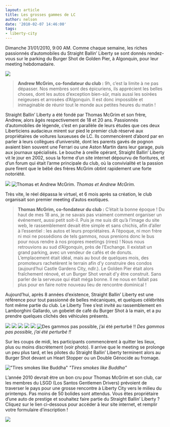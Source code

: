 ```yaml
---
layout: article
title: Les grosses gammes de LC
author: nelson
date: '2010-02-07 14:46:00'
tags:
- liberty-city
---
```


Dimanche 31/01/2010, 9:00 AM. Comme chaque semaine, les riches passionnés d’automobiles du Straight Ballin’ Liberty se sont donnés rendez-vous sur le parking du Burger Shot de Golden Pier, à Algonquin, pour leur meeting hebdomadaire.

![](/content/images/2007/06/bigballs8011.jpg)

> **Andrew McGrim, co-fondateur du club :** 9h, c’est la limite à ne pas dépasser. Nos membres sont des épicuriens, ils apprécient les belles choses, dont les autos d’exception bien-sûr, mais aussi les soirées neigeuses et arrosées d’Algonquin. Il est donc impossible et inimaginable de réunir tout le monde aux petites heures du matin !

Straight Ballin’ Liberty a été fondé par Thomas McGrim et son frère, Andrew, alors âgés respectivement de 18 et 20 ans. Passionnés d’automobiles de légende, c’est en parallèle de leurs études que ces deux Liberticiens audacieux mirent sur pied le premier club réservé aux propriétaires de voitures luxueuses de LC. Ils commencèrent d’abord par en parler à leurs collègues d’université, dont les parents gavés de pognon avaient bien souvent une Ferrari ou une Aston Martin dans leur garage, puis aux journaux spécialisés. Le bouche à oreille opérant, Straight Ballin’ Liberty vit le jour en 2002, sous la forme d’un site internet dépourvu de fioritures, et d’un forum qui était l’arme principale du club, où la convivialité et la passion pure firent que le bébé des frères McGrim obtint rapidement une forte notoriété.

![](/content/images/2007/06/bigballs8006.jpg)
![Thomas et Andrew McGrim.](/content/images/2007/06/bigballs8003.jpg)
_Thomas et Andrew McGrim._

Très vite, le réel dépassa le virtuel, et 6 mois après sa création, le club organisait son premier meeting d’autos exotiques.

> **Thomas McGrim, co-fondateur du club :** C’était la bonne époque ! Du haut de mes 18 ans, je ne savais pas vraiment comment organiser un événement, aussi petit soit-il. Puis je me suis dit qu’à l’image du site web, le rassemblement devait être simple et sans chichis, afin d’aller à l’essentiel : les autos et leurs propriétaires. A l’époque, ni mon frère ni moi ne possédions de tels gammos, nous prenions donc le bus pour nous rendre à nos propres meetings (rires) ! Nous nous retrouvions au sud d’Algonquin, près de l’Exchange. Il existait un grand parking, avec un vendeur de cafés et de donuts. L’emplacement était idéal, mais au bout de quelques mois, des promoteurs rachetèrent le terrain afin d’y construire des condos (aujourd’hui Castle Gardens City, ndlr.). Le Golden Pier était alors fraîchement rénové, et un Burger Shot venait d’y être construit. Sans parler de la serveuse qui était méga bonne. Il ne nous en fallait pas plus pour en faire notre nouveau lieu de rencontre dominical !

Aujourd’hui, après 8 années d’existence, Straight Ballin’ Liberty est une référence pour tout passionné de belles mécaniques, et quelques célébrités font même partie du club. Le Liberty Tree s’est invité au rassemblement en Lamborghini Gallardo, un gobelet de café du Burger Shot à la main, et a pu prendre quelques clichés des véhicules présents.

![](/content/images/2007/06/bigballs8005.jpg)
![](/content/images/2007/06/bigballs8007.jpg)
![](/content/images/2007/06/bigballs8008.jpg)
![](/content/images/2007/06/bigballs8012.jpg)
![](/content/images/2007/06/bigballs8004.jpg)
![Des gammos pas possible, j’ai été perturbé !!](/content/images/2007/06/bigballs8009.jpg)
_Des gammos pas possible, j’ai été perturbé !!_

Sur les coups de midi, les participants commencèrent à quitter les lieux, plus ou moins discrètement (voir photo). Il arrive que le meeting se prolonge un peu plus tard, et les pilotes du Straight Ballin’ Liberty terminent alors au Burger Shot devant un Heart Stopper ou un Double Génocide au fromage.

!["Tires smokes like Buddha"](/content/images/2007/06/bigballs8010.jpg)
_"Tires smokes like Buddha"_

L’année 2010 devrait être un bon cru pour Thomas McGrim et son club, car les membres du LSGD (Los Santos Gentlemen Drivers) prévoient de traverser le pays pour une grosse rencontre à Liberty City vers le milieu du printemps. Pas moins de 50 bolides sont attendus. Vous êtes propriétaire d’une auto de prestige et souhaitez faire partie du Straight Ballin’ Liberty ? Cliquez sur le lien ci-dessous pour accéder à leur site internet, et remplir votre formulaire d’inscription !

![](/content/images/2007/06/bigballs8002.jpg)